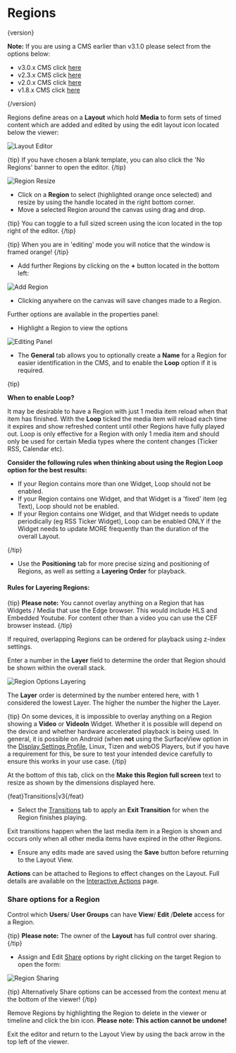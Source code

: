 <!--toc=layouts-->

# Regions

{version}

**Note:** If you are using a CMS earlier than v3.1.0 please select from the options below:

- v3.0.x CMS click [here](layouts_regions_3.html)
- v2.3.x CMS click [here](layouts_regions_3.html)
- v2.0.x CMS click [here](layouts_regions_2.0.html)
- v1.8.x CMS click [here](layouts_regions_1.8.html)

{/version}

Regions define areas on a **Layout** which hold **Media** to form sets of timed content which are added and edited by using the edit layout icon located below the viewer:

![Layout Editor](img/v3.1_layouts_layout_editor.png)

{tip}
If you have chosen a blank template, you can also click the 'No Regions' banner to open the editor.
{/tip}

![Region Resize](img/v3.1_layouts_region_resize.png)

- Click on a **Region** to select (highlighted orange once selected) and resize by using the handle located in the right bottom corner.
- Move a selected Region around the canvas using drag and drop. 

{tip}
You can toggle to a full sized screen using the icon located in the top right of the editor.
{/tip} 

{tip}
When you are in 'editing' mode you will notice that the window is framed orange!
{/tip}

- Add further Regions by clicking on the **+** button located in the bottom left:


 ![Add Region](img/v3.1_layouts_add_region.png)

- Clicking anywhere on the canvas will save changes made to a Region.

  


Further options are available in the properties panel:

- Highlight a Region to view the options

![Editing Panel](img/v3.1_layouts_regions_editing_panel.png)



- The **General** tab allows you to optionally create a **Name** for a Region for easier identification in the CMS, and to enable the **Loop** option if it is required.


{tip}

**When to enable Loop?**

It may be desirable to have a Region with just 1 media item reload when that item has finished. With the **Loop** ticked the media item will reload each time it expires and show refreshed content until other Regions have fully played out. Loop is only effective for a Region with only 1 media item and should only be used for certain Media types where the content changes (Ticker RSS, Calendar etc).

**Consider the following rules when thinking about using the Region Loop option for the best results:**

- If your Region contains more than one Widget, Loop should not be enabled.
- If your Region contains one Widget, and that Widget is a 'fixed' item (eg Text), Loop should not be enabled.
- If your Region contains one Widget, and that Widget needs to update periodically (eg RSS Ticker Widget), Loop can be enabled ONLY if the Widget needs to update MORE frequently than the duration of the overall Layout.

{/tip}

- Use the **Positioning** tab for more precise sizing and positioning of Regions, as well as setting a **Layering Order** for playback.



#### Rules for Layering Regions:

{tip}
**Please note:** You cannot overlay anything on a Region that has Widgets / Media that use the Edge browser. This would include HLS and Embedded Youtube.
For content other than a video you can use the CEF browser instead.
{/tip}

If required, overlapping Regions can be ordered for playback using z-index settings.

Enter a number in the **Layer** field to determine the order that Region should be shown within the overall stack.

![Region Options Layering](img/v3.1_layouts_regions_layer.png)

The **Layer** order is determined by the number entered here, with 1 considered the lowest Layer. The higher the number the higher the Layer.

{tip}
On some devices, it is impossible to overlay anything on a Region showing a **Video** or **VideoIn** Widget. Whether it is possible will depend on the device and whether hardware accelerated playback is being used. In general, it is possible on Android (when **not** using the SurfaceView option in the [Display Settings Profile](displays_settings.html), Linux, Tizen and webOS Players, but if you have a requirement for this, be sure to test your intended device carefully to ensure this works in your use case.
{/tip}

At the bottom of this tab, click on the **Make this Region full screen** text to resize as shown by the dimensions displayed here.

{feat}Transitions|v3{/feat}

- Select the [Transitions](tour_transitions.html) tab to apply an **Exit Transition** for when the Region finishes playing.

Exit transitions happen when the last media item in a Region is shown and occurs only when all other media items have expired in the other Regions. 

- Ensure any edits made are saved using the **Save** button before returning to the Layout View.


**Actions** can be attached to Regions to effect changes on the Layout. Full details are available on the [Interactive Actions](layouts_interactive_actions.html) page.

### Share options for a Region

Control which **Users**/ **User Groups** can have **View**/ **Edit** /**Delete** access for a Region.  

{tip}
**Please note:** The owner of the **Layout** has full control over sharing.
{/tip}

- Assign and Edit [Share](users_features_and_sharing.html) options by right clicking on the target Region to open the form:


![Region Sharing](img/v3.1_layouts_regions_share.png)

{tip}
Alternatively Share options can be accessed from the context menu at the bottom of the viewer! 
{/tip}

Remove Regions by highlighting the Region to delete in the viewer or timeline and click the bin icon. **Please note: This action cannot be undone!**

Exit the editor and return to the Layout View by using the back arrow in the top left of the viewer.
